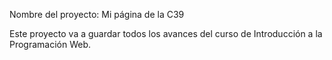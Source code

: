Nombre del proyecto: Mi página de la C39

Este proyecto va a guardar todos los avances del curso de Introducción a la Programación Web.
